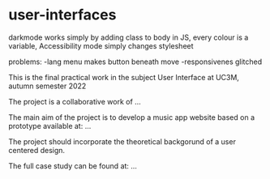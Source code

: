 # user-interfaces

darkmode works simply by adding class to body in JS, every colour is a variable, 
Accessibility mode simply changes stylesheet

problems:
-lang menu makes button beneath move
-responsivenes glitched

This is the final practical work in the subject User Interface at UC3M, autumn semester 2022

The project is a collaborative work of ...

The main aim of the project is to develop a music app website based on a prototype available at: ...

The project should incorporate the theoretical backgorund of a user centered design.

The full case study can be found at: ...
